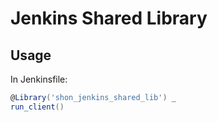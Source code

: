 # Jenkins Shared Library

## Usage

In Jenkinsfile:

```groovy
@Library('shon_jenkins_shared_lib') _
run_client()
